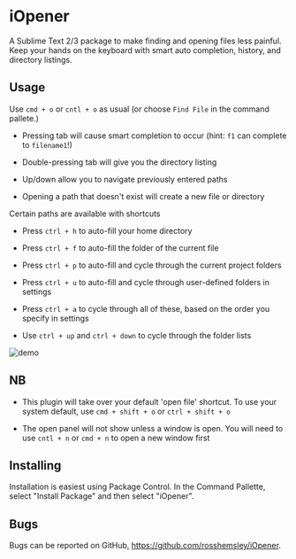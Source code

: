 iOpener
=======

A Sublime Text 2/3 package to make finding and opening files less painful.
Keep your hands on the keyboard with smart auto completion, history, and directory listings.

Usage
-----
Use `cmd + o` or `cntl + o` as usual (or choose `Find File` in the command pallete.)

- Pressing tab will cause smart completion to occur (hint: `f1` can complete to `filename1`!)

- Double-pressing tab will give you the directory listing

- Up/down allow you to navigate previously entered paths

- Opening a path that doesn't exist will create a new file or directory

Certain paths are available with shortcuts

- Press `ctrl + h` to auto-fill your home directory

- Press `ctrl + f` to auto-fill the folder of the current file

- Press `ctrl + p` to auto-fill and cycle through the current project folders

- Press `ctrl + u` to auto-fill and cycle through user-defined folders in settings

- Press `ctrl + a` to cycle through all of these, based on the order you specify in settings

- Use `ctrl + up` and `ctrl + down` to cycle through the folder lists

![demo](https://raw.github.com/rosshemsley/iOpener/screenshots/demo.gif)

NB
--
- This plugin will take over your default 'open file' shortcut. To
  use your system default, use `cmd + shift + o` or `ctrl + shift + o`

- The open panel will not show unless a window is open. You will need to use
  `cntl + n` or `cmd + n` to open a new window first


Installing
----------
Installation is easiest using Package Control. In the Command Pallette, select
"Install Package" and then select "iOpener".


Bugs
----
Bugs can be reported on GitHub, https://github.com/rosshemsley/iOpener.

